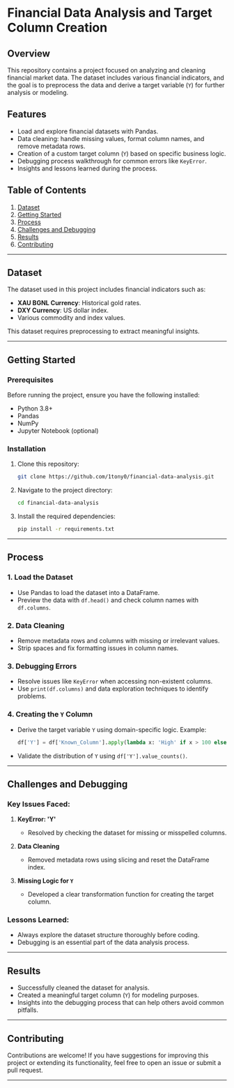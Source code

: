  # Financial Data Analysis and Target Column Creation  

## Overview 
This repository contains a project focused on analyzing and cleaning financial market data. The dataset includes various financial indicators, and the goal is to preprocess the data and derive a target variable (`Y`) for further analysis or modeling.

## Features
- Load and explore financial datasets with Pandas.
- Data cleaning: handle missing values, format column names, and remove metadata rows.
- Creation of a custom target column (`Y`) based on specific business logic.
- Debugging process walkthrough for common errors like `KeyError`.
- Insights and lessons learned during the process.
 
## Table of Contents 
1. [Dataset](#dataset)
2. [Getting Started](#getting-started)
3. [Process](#process)
4. [Challenges and Debugging](#challenges-and-debugging)
5. [Results](#results)
6. [Contributing](#contributing)
 
 
---

## Dataset 
The dataset used in this project includes financial indicators such as:
- **XAU BGNL Currency**: Historical gold rates.
- **DXY Currency**: US dollar index.
- Various commodity and index values.

This dataset requires preprocessing to extract meaningful insights.

---

## Getting Started

### Prerequisites
Before running the project, ensure you have the following installed:
- Python 3.8+
- Pandas
- NumPy
- Jupyter Notebook (optional)

### Installation
1. Clone this repository:
   ```bash
   git clone https://github.com/1tony0/financial-data-analysis.git
   ```
2. Navigate to the project directory:
   ```bash
   cd financial-data-analysis
   ```
3. Install the required dependencies:
   ```bash
   pip install -r requirements.txt
   ```

---

## Process
### 1. Load the Dataset
- Use Pandas to load the dataset into a DataFrame.
- Preview the data with `df.head()` and check column names with `df.columns`.

### 2. Data Cleaning
- Remove metadata rows and columns with missing or irrelevant values.
- Strip spaces and fix formatting issues in column names.

### 3. Debugging Errors
- Resolve issues like `KeyError` when accessing non-existent columns.
- Use `print(df.columns)` and data exploration techniques to identify problems.

### 4. Creating the `Y` Column
- Derive the target variable `Y` using domain-specific logic.
  Example:
  ```python
  df['Y'] = df['Known_Column'].apply(lambda x: 'High' if x > 100 else 'Low')
  ```
- Validate the distribution of `Y` using `df['Y'].value_counts()`.

---

## Challenges and Debugging
### Key Issues Faced:
1. **KeyError: 'Y'**  
   - Resolved by checking the dataset for missing or misspelled columns.

2. **Data Cleaning**  
   - Removed metadata rows using slicing and reset the DataFrame index.

3. **Missing Logic for `Y`**  
   - Developed a clear transformation function for creating the target column.

### Lessons Learned:
- Always explore the dataset structure thoroughly before coding.
- Debugging is an essential part of the data analysis process.

---

## Results
- Successfully cleaned the dataset for analysis.
- Created a meaningful target column (`Y`) for modeling purposes.
- Insights into the debugging process that can help others avoid common pitfalls.

---

## Contributing
Contributions are welcome! If you have suggestions for improving this project or extending its functionality, feel free to open an issue or submit a pull request.

---



